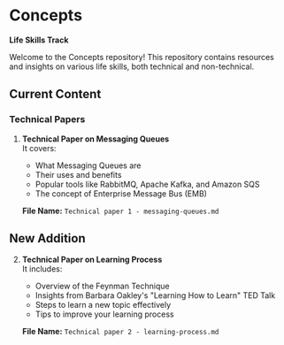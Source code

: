 # Concepts
**Life Skills Track**

Welcome to the Concepts repository! This repository contains resources and insights on various life skills, both technical and non-technical.

## Current Content

### Technical Papers

1. **Technical Paper on Messaging Queues**  
   It covers:
   - What Messaging Queues are
   - Their uses and benefits
   - Popular tools like RabbitMQ, Apache Kafka, and Amazon SQS
   - The concept of Enterprise Message Bus (EMB)
   
   **File Name:** `Technical paper 1 - messaging-queues.md`

## New Addition

2. **Technical Paper on Learning Process**  
   It includes:
   - Overview of the Feynman Technique
   - Insights from Barbara Oakley's "Learning How to Learn" TED Talk
   - Steps to learn a new topic effectively
   - Tips to improve your learning process
   
   **File Name:** `Technical paper 2 - learning-process.md`
